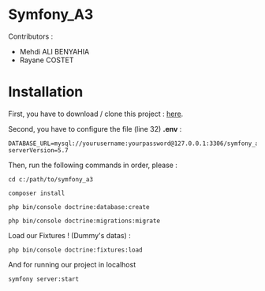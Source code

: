 # Symfony_A3
<p>Contributors :</p>
<ul>
    <li>Mehdi ALI BENYAHIA</li>
    <li>Rayane COSTET</li>
</ul>

# Installation
<p>First, you have to download / clone this project : <a href="https://github.com/MehdiAliBenyahia/symfony_a3.git">here</a>.</p>
<p>Second, you have to configure the file (line 32) <b>.env</b> : </p>

```
DATABASE_URL=mysql://yourusername:yourpassword@127.0.0.1:3306/symfony_a3?serverVersion=5.7
```
<p>Then, run the following commands in order, please :</p>

```
cd c:/path/to/symfony_a3
```

```
composer install
```

```
php bin/console doctrine:database:create
```

```
php bin/console doctrine:migrations:migrate
```

<p>Load our Fixtures ! (Dummy's datas) :</p>

```
php bin/console doctrine:fixtures:load
```
<p>And for running our project in localhost</p>

```
symfony server:start
```
